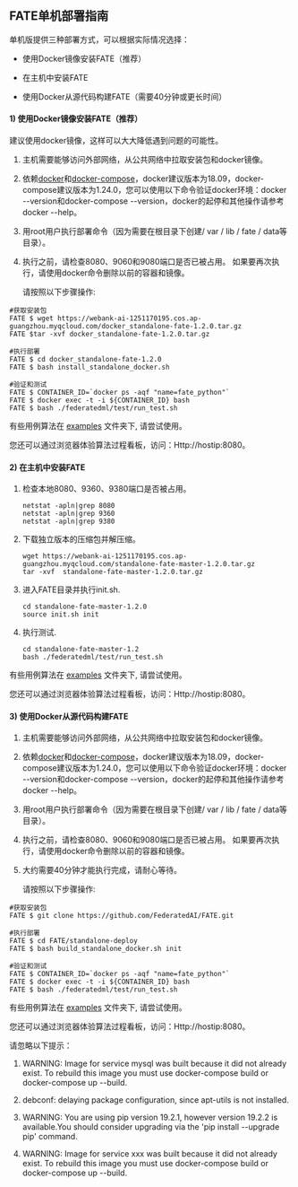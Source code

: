 ## ****FATE单机部署指南****

单机版提供三种部署方式，可以根据实际情况选择：

- 使用Docker镜像安装FATE（推荐）

- 在主机中安装FATE

- 使用Docker从源代码构建FATE（需要40分钟或更长时间）

  

#### 1) 使用Docker镜像安装FATE（推荐） 

建议使用docker镜像，这样可以大大降低遇到问题的可能性。

1. 主机需要能够访问外部网络，从公共网络中拉取安装包和docker镜像。

2. 依赖[docker](https://download.docker.com/linux/)和[docker-compose](https://github.com/docker/compose/releases/tag/1.24.0)，docker建议版本为18.09，docker-compose建议版本为1.24.0，您可以使用以下命令验证docker环境：docker --version和docker-compose --version，docker的起停和其他操作请参考docker --help。

3. 用root用户执行部署命令（因为需要在根目录下创建/ var / lib / fate / data等目录）。

4. 执行之前，请检查8080、9060和9080端口是否已被占用。 如果要再次执行，请使用docker命令删除以前的容器和镜像。

   请按照以下步骤操作:


```
#获取安装包
FATE $ wget https://webank-ai-1251170195.cos.ap-guangzhou.myqcloud.com/docker_standalone-fate-1.2.0.tar.gz
FATE $tar -xvf docker_standalone-fate-1.2.0.tar.gz

#执行部署
FATE $ cd docker_standalone-fate-1.2.0
FATE $ bash install_standalone_docker.sh

#验证和测试
FATE $ CONTAINER_ID=`docker ps -aqf "name=fate_python"`
FATE $ docker exec -t -i ${CONTAINER_ID} bash
FATE $ bash ./federatedml/test/run_test.sh

```

有些用例算法在 [examples](https://github.com/FederatedAI/FATE/tree/master/examples/federatedml-1.0-examples) 文件夹下, 请尝试使用。

您还可以通过浏览器体验算法过程看板，访问：Http://hostip:8080。



#### 2) 在主机中安装FATE

1. 检查本地8080、9360、9380端口是否被占用。

   ```
   netstat -apln|grep 8080
   netstat -apln|grep 9360
   netstat -apln|grep 9380
   ```

2. 下载独立版本的压缩包并解压缩。

   ```
   wget https://webank-ai-1251170195.cos.ap-guangzhou.myqcloud.com/standalone-fate-master-1.2.0.tar.gz
   tar -xvf  standalone-fate-master-1.2.0.tar.gz
   ```

3. 进入FATE目录并执行init.sh.

   ```
   cd standalone-fate-master-1.2.0
   source init.sh init
   ```

4. 执行测试.

   ```
   cd standalone-fate-master-1.2
   bash ./federatedml/test/run_test.sh
   ```

有些用例算法在 [examples](https://github.com/FederatedAI/FATE/tree/master/examples/federatedml-1.0-examples) 文件夹下, 请尝试使用。

您还可以通过浏览器体验算法过程看板，访问：Http://hostip:8080。



#### 3) 使用Docker从源代码构建FATE

1. 主机需要能够访问外部网络，从公共网络中拉取安装包和docker镜像。

2. 依赖[docker](https://download.docker.com/linux/)和[docker-compose](https://github.com/docker/compose/releases/tag/1.24.0)，docker建议版本为18.09，docker-compose建议版本为1.24.0，您可以使用以下命令验证docker环境：docker --version和docker-compose --version，docker的起停和其他操作请参考docker --help。

3. 用root用户执行部署命令（因为需要在根目录下创建/ var / lib / fate / data等目录）。

4. 执行之前，请检查8080、9060和9080端口是否已被占用。 如果要再次执行，请使用docker命令删除以前的容器和镜像。

5. 大约需要40分钟才能执行完成，请耐心等待。

   请按照以下步骤操作:

```
#获取安装包
FATE $ git clone https://github.com/FederatedAI/FATE.git

#执行部署
FATE $ cd FATE/standalone-deploy
FATE $ bash build_standalone_docker.sh init

#验证和测试
FATE $ CONTAINER_ID=`docker ps -aqf "name=fate_python"`
FATE $ docker exec -t -i ${CONTAINER_ID} bash
FATE $ bash ./federatedml/test/run_test.sh

```

有些用例算法在 [examples](https://github.com/FederatedAI/FATE/tree/master/examples/federatedml-1.0-examples) 文件夹下, 请尝试使用。

您还可以通过浏览器体验算法过程看板，访问：Http://hostip:8080。

请忽略以下提示：

1. WARNING: Image for service mysql was built because it did not already exist. To rebuild this image you must use docker-compose build or docker-compose up --build.

2. debconf: delaying package configuration, since apt-utils is not installed.

3. WARNING: You are using pip version 19.2.1, however version 19.2.2 is available.You should consider upgrading via the 'pip install --upgrade pip' command.

4. WARNING: Image for service xxx was built because it did not already exist. To rebuild this image you must use docker-compose build or docker-compose up --build.

    

